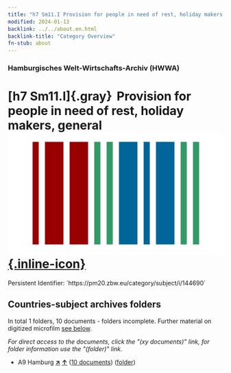 ```yaml
---
title: "h7 Sm11.I Provision for people in need of rest, holiday makers, general"
modified: 2024-01-13
backlink: ../../about.en.html
backlink-title: "Category Overview"
fn-stub: about
---
```


### Hamburgisches Welt-Wirtschafts-Archiv (HWWA)

# [h7 Sm11.I]{.gray}&#8201; Provision for people in need of rest, holiday makers, general &#160; [![Wikidata](/images/Wikidata-logo.svg "Wikidata"){.inline-icon}](http://www.wikidata.org/entity/Q104700121)

<div class="hint">Persistent Identifier: `https://pm20.zbw.eu/category/subject/i/144690`</div>







## Countries-subject archives folders







In total 1 folders, 10 documents - folders incomplete. Further material on digitized microfilm [see below](#filmsections).

_For direct access to the documents, click the "(xy documents)" link, for folder information use the "(folder)" link._


- A9 Hamburg [**&nearr;**](../../../geo/i/140905/about.en.html "Hamburg (all folders)") [**&uarr;**](../../../geo/about.en.html#A9 "Country category system") (<a href="https://pm20.zbw.eu/iiifview/folder/sh/140905,144690" title="about: Hamburg : Provision for people in need of rest, holiday makers, general" target="_blank">10 documents</a>) ([folder](../../../../folder/sh/1409xx/140905/1446xx/144690/about.en.html))



<a id="filmsections" />













